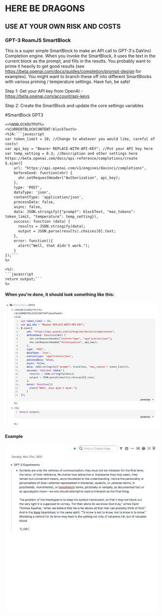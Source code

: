 # HERE BE DRAGONS

## **USE AT YOUR OWN RISK AND COSTS**

### GPT-3 RoamJS SmartBlock

This is a super simple SmartBlock to make an API call to GPT-3's DaVinci Completion engine. When you invoke the SmartBlock, it uses the text in the current block as the prompt, and fills in the results. You probably want to prime it heavily to get good results (see https://beta.openai.com/docs/guides/completion/prompt-design for examples). You might want to branch these off into different SmartBlocks with various priming / temperature settings. Have fun, be safe!

Step 1: Get your API key from OpenAI - https://beta.openai.com/account/api-keys

Step 2: Create the SmartBlock and update the core settings variables

#SmartBlock GPT3

```
<<%NOBLOCKOUTPUT%>
<%CURRENTBLOCKCONTENT:blockText%>
<%JA:```javascript
var token_limit = 10; //Change to whatever you would like, careful of costs!
var api_key = "Bearer REPLACE-WITH-API-KEY"; //Put your API key here
var temp_setting = 0.3; //Description and other settings here https://beta.openai.com/docs/api-reference/completions/create
$.ajax({
    url: "https://api.openai.com/v1/engines/davinci/completions",
    beforeSend: function(xhr) { 
      xhr.setRequestHeader("Authorization", api_key);
    },
    type: 'POST',
    dataType: 'json',
    contentType: 'application/json',
    processData: false,
    async: false,
    data: JSON.stringify({"prompt": blockText, "max_tokens": token_limit, "temperature": temp_setting}),
    success: function (data) {
      results = JSON.stringify(data);
      output = JSON.parse(results).choices[0].text;
    },
    error: function(){
      alert("Well, that didn't work.");
    }
});```
%>
```

```
<%J:
```javascript
return output;```
%>
```

#### When you're done, it should look something like this:

![](https://github.com/abhayprasanna/abhayprasanna.github.io/blob/master/gpt3/GPT-3%20SmartBlock%20Screenshot.png?raw=true)

#### Example

![](https://github.com/abhayprasanna/abhayprasanna.github.io/blob/master/gpt3/gpt3.gif)
